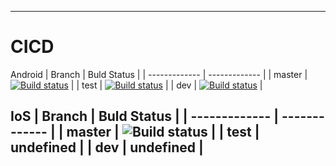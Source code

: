 -------
# CICD
Android 
| Branch  | Buld Status |
| ------------- | ------------- |
| master  | [![Build status](https://build.appcenter.ms/v0.1/apps/a1c3bec3-b05d-4539-b1bd-072df60a147c/branches/master/badge)](https://appcenter.ms)  |
| test  | [![Build status](https://build.appcenter.ms/v0.1/apps/a1c3bec3-b05d-4539-b1bd-072df60a147c/branches/test/badge)](https://appcenter.ms)  |
| dev  | [![Build status](https://build.appcenter.ms/v0.1/apps/a1c3bec3-b05d-4539-b1bd-072df60a147c/branches/dev/badge)](https://appcenter.ms)  |

IoS 
| Branch  | Buld Status |
| ------------- | ------------- |
| master  | ![Build status](https://build.appcenter.ms/v0.1/apps/4f8f402c-a451-488b-896f-0d2d6a407eb8/branches/dev/badge)  |
| test  | undefined  |
| dev  | undefined |
-------
